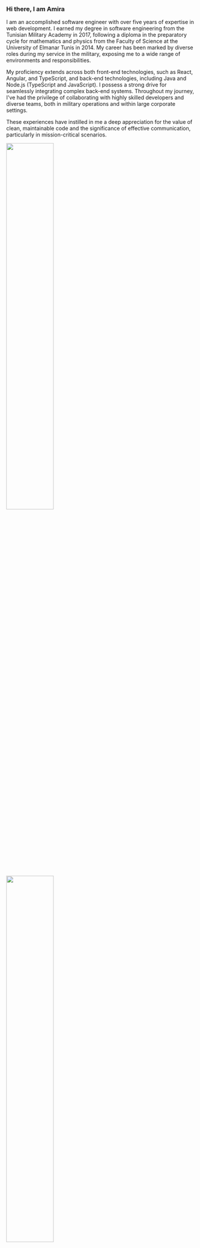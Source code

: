 ### Hi there, I am Amira 

I am an accomplished software engineer with over five years of expertise in web development. I earned my degree in software engineering from the Tunisian Military Academy in 2017, following a diploma in the preparatory cycle for mathematics and physics from the Faculty of Science at the University of Elmanar Tunis in 2014. My career has been marked by diverse roles during my service in the military, exposing me to a wide range of environments and responsibilities.

My proficiency extends across both front-end technologies, such as React, Angular, and TypeScript, and back-end technologies, including Java and Node.js (TypeScript and JavaScript). I possess a strong drive for seamlessly integrating complex back-end systems. Throughout my journey, I've had the privilege of collaborating with highly skilled developers and diverse teams, both in military operations and within large corporate settings.

These experiences have instilled in me a deep appreciation for the value of clean, maintainable code and the significance of effective communication, particularly in mission-critical scenarios.


<img align="left" width="50%" src="https://github-readme-stats.vercel.app/api?username=amiraallagui&show_icons=true&theme=radical" />
<img align="left" width="50%" src="https://github-readme-stats.vercel.app/api/top-langs/?username=amiraallagui&layout=compact" />




<br></br>
<img align="center" width="100%" src="https://github-profile-trophy.vercel.app/?username=kattni" />
<br></br>
<hr></hr>
<img align="center" width="100%" src="https://github-readme-streak-stats.herokuapp.com/?user=amiraallagui" />





